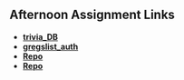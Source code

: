 ## Afternoon Assignment Links

* **[trivia_DB](https://github.com/AJVancattenburch/trivia_DB)**
* **[gregslist_auth](https://github.com/AJVancattenburch/gregslist_auth)**
* **[Repo](https://github.com/AJVancattenburch/<ASSIGNMENT_REPO>)**
* **[Repo](https://github.com/AJVancattenburch/<ASSIGNMENT_REPO>)**
